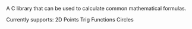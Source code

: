 A C library that can be used to calculate common mathematical formulas.

Currently supports: 
2D Points
Trig Functions
Circles
